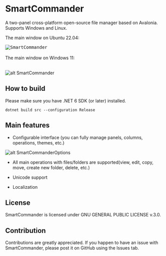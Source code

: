 # SmartCommander

A two-panel cross-platform open-source file manager based on Avalonia. Supports Windows and Linux.


The main window on Ubuntu 22.04:

<kbd>
<img src="https://github.com/anovik/SmartCommander/blob/main/img/main_ubuntu.png" alt="SmartCommander">
</kbd>
<br/><br/>
The main window on Windows 11:<br/><br/>

![alt SmartCommander](https://github.com/anovik/SmartCommander/blob/main/img/main_windows.png)

## How to build

Please make sure you have .NET 6 SDK (or later) installed.
```
dotnet build src --configuration Release
```
## Main features

- Configurable interface (you can fully manage panels, columns, operations, themes, etc.)
  
![alt SmartCommanderOptions](https://github.com/anovik/SmartCommander/blob/main/img/dark_options.png)
  
- All main operations with files/folders are supported(view, edit, copy, move, create new folder, delete, etc.)
  
- Unicode support
  
- Localization

## License

SmartCommander is licensed under GNU GENERAL PUBLIC LICENSE v.3.0. 

## Contribution

Contributions are greatly appreciated. If you happen to have an issue with SmartCommander, please post it on GitHub using the Issues tab.

